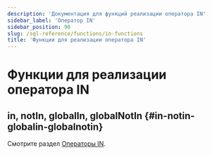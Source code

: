 ```yaml
---
description: 'Документация для функций реализации оператора IN'
sidebar_label: 'Оператор IN'
sidebar_position: 90
slug: /sql-reference/functions/in-functions
title: 'Функции для реализации оператора IN'
---
```



# Функции для реализации оператора IN

## in, notIn, globalIn, globalNotIn {#in-notin-globalin-globalnotin}

Смотрите раздел [Операторы IN](/sql-reference/operators/in).
